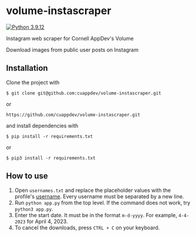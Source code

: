 # volume-instascraper
[![Python 3.9.12](https://img.shields.io/badge/python-3.9.12-blue.svg)](https://www.python.org/downloads/release/python-3912/)

Instagram web scraper for Cornell AppDev's Volume

Download images from public user posts on Instagram

## Installation
Clone the project with
```
$ git clone git@github.com:cuappdev/volume-instascraper.git
```
or
```
https://github.com/cuappdev/volume-instascraper.git
```

and install dependencies with
```
$ pip install -r requirements.txt
```
or
```
$ pip3 install -r requirements.txt
```

## How to use
1. Open `usernames.txt` and replace the placeholder values with the profile's <ins>username</ins>. Every username must be separated by a new line.
2. Run `python app.py` from the top level. If the command does not work, try `python3 app.py`.
3. Enter the start date. It must be in the format `m-d-yyyy`. For example, `4-4-2023` for April 4, 2023.
4. To cancel the downloads, press `CTRL + C` on your keyboard.
